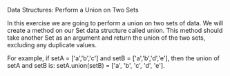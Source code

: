 Data Structures: Perform a Union on Two Sets



In this exercise we are going to perform a union on two sets of data. We will create a method on our Set data structure called union. This method should take another Set as an argument and return the union of the two sets, excluding any duplicate values.

For example, if setA = ['a','b','c'] and setB = ['a','b','d','e'], then the union of setA and setB is: setA.union(setB) = ['a', 'b', 'c', 'd', 'e'].

